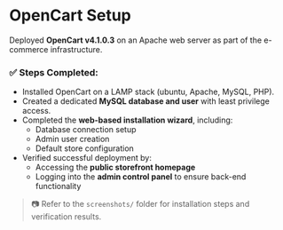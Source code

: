 # OpenCart Setup

Deployed **OpenCart v4.1.0.3** on an Apache web server as part of the e-commerce infrastructure.

### ✅ Steps Completed:

- Installed OpenCart on a LAMP stack (ubuntu, Apache, MySQL, PHP).
- Created a dedicated **MySQL database and user** with least privilege access.
- Completed the **web-based installation wizard**, including:
  - Database connection setup
  - Admin user creation
  - Default store configuration
- Verified successful deployment by:
  - Accessing the **public storefront homepage**
  - Logging into the **admin control panel** to ensure back-end functionality

> 📷 Refer to the `screenshots/` folder for installation steps and verification results.
